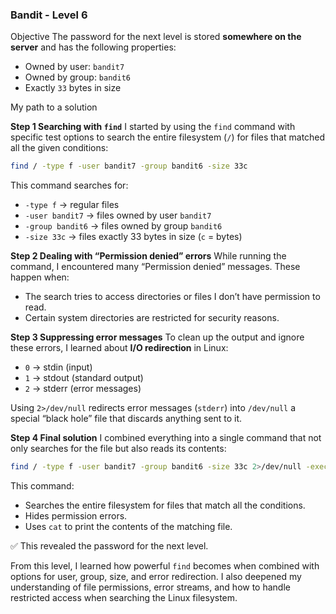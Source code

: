### Bandit - Level 6

Objective
The password for the next level is stored **somewhere on the server** and has the following properties:

* Owned by user: `bandit7`
* Owned by group: `bandit6`
* Exactly `33` bytes in size

My path to a solution

**Step 1  Searching with `find`**
I started by using the `find` command with specific test options to search the entire filesystem (`/`) for files that matched all the given conditions:

```bash
find / -type f -user bandit7 -group bandit6 -size 33c
```

This command searches for:

* `-type f` → regular files
* `-user bandit7` → files owned by user `bandit7`
* `-group bandit6` → files owned by group `bandit6`
* `-size 33c` → files exactly 33 bytes in size (`c` = bytes)

**Step 2  Dealing with “Permission denied” errors**
While running the command, I encountered many “Permission denied” messages. These happen when:

* The search tries to access directories or files I don’t have permission to read.
* Certain system directories are restricted for security reasons.

**Step 3  Suppressing error messages**
To clean up the output and ignore these errors, I learned about **I/O redirection** in Linux:

* `0` → stdin (input)
* `1` → stdout (standard output)
* `2` → stderr (error messages)

Using `2>/dev/null` redirects error messages (`stderr`) into `/dev/null`  a special “black hole” file that discards anything sent to it.

**Step 4 Final solution**
I combined everything into a single command that not only searches for the file but also reads its contents:

```bash
find / -type f -user bandit7 -group bandit6 -size 33c 2>/dev/null -exec cat {} \;
```

This command:

* Searches the entire filesystem for files that match all the conditions.
* Hides permission errors.
* Uses `cat` to print the contents of the matching file.

✅ This revealed the password for the next level.

From this level, I learned how powerful `find` becomes when combined with options for user, group, size, and error redirection. I also deepened my understanding of file permissions, error streams, and how to handle restricted access when searching the Linux filesystem.
